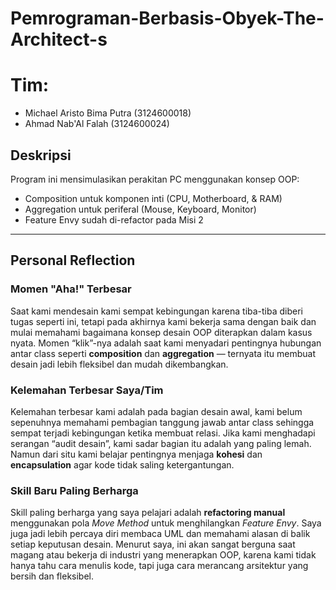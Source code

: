 # Pemrograman-Berbasis-Obyek-The-Architect-s

# Tim: 
- Michael Aristo Bima Putra (3124600018)
- Ahmad Nab'Al Falah (3124600024)

## Deskripsi
Program ini mensimulasikan perakitan PC menggunakan konsep OOP:
- Composition untuk komponen inti (CPU, Motherboard, & RAM)
- Aggregation untuk periferal (Mouse, Keyboard, Monitor)
- Feature Envy sudah di-refactor pada Misi 2

---

## Personal Reflection

### Momen "Aha!" Terbesar
Saat kami mendesain kami sempat kebingungan karena tiba-tiba diberi tugas seperti ini,   tetapi pada akhirnya kami bekerja sama dengan baik dan mulai memahami bagaimana konsep desain OOP diterapkan dalam kasus nyata. Momen “klik”-nya adalah saat kami menyadari pentingnya hubungan antar class seperti **composition** dan **aggregation** —  ternyata itu membuat desain jadi lebih fleksibel dan mudah dikembangkan.

### Kelemahan Terbesar Saya/Tim
Kelemahan terbesar kami adalah pada bagian desain awal, kami belum sepenuhnya memahami pembagian tanggung jawab antar class sehingga sempat terjadi kebingungan ketika membuat relasi. Jika kami menghadapi serangan “audit desain”, kami sadar bagian itu adalah yang paling lemah. Namun dari situ kami belajar pentingnya menjaga **kohesi** dan **encapsulation** agar kode tidak saling ketergantungan.

### Skill Baru Paling Berharga
Skill paling berharga yang saya pelajari adalah **refactoring manual** menggunakan pola *Move Method* untuk menghilangkan *Feature Envy*. Saya juga jadi lebih percaya diri membaca UML dan memahami alasan di balik setiap keputusan desain. Menurut saya, ini akan sangat berguna saat magang atau bekerja di industri yang menerapkan OOP, karena kami tidak hanya tahu cara menulis kode, tapi juga cara merancang arsitektur yang bersih dan fleksibel.
